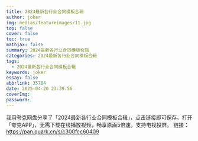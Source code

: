 ```yaml
---
title: 2024最新各行业合同模板合辑
author: joker
img: medias/featureimages/11.jpg
top: false
cover: false
toc: true
mathjax: false
summary: 2024最新各行业合同模板合辑
categories: 2024最新各行业合同模板合辑
tags:
  - 2024最新各行业合同模板合辑
keywords: joker
essay: false
abbrlink: 35784
date: 2025-04-20 23:39:56
coverImg:
password:
---
```


我用夸克网盘分享了「2024最新各行业合同模板合辑」，点击链接即可保存。打开「夸克APP」，无需下载在线播放视频，畅享原画5倍速，支持电视投屏。
链接：https://pan.quark.cn/s/c300fcc60409
